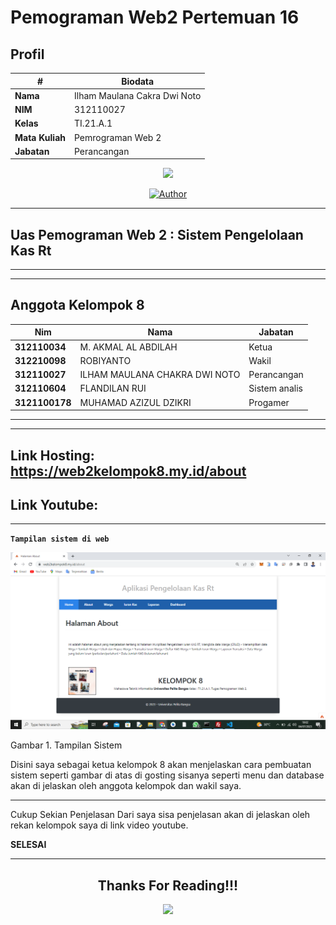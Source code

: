 # Pemograman Web2 Pertemuan 16

## Profil
| #               | Biodata                      |
| --------------- | ---------------------------- |
| **Nama**        | Ilham Maulana Cakra Dwi Noto |
| **NIM**         | 312110027                    |
| **Kelas**       | TI.21.A.1                    |
| **Mata Kuliah** | Pemrograman Web 2            |
| **Jabatan**     | Perancangan                  |

<p align="center">
 <img src="https://user-images.githubusercontent.com/91085882/137566814-9c8c078c-1c3e-475c-b23d-7f4922f74beb.gif"/>
</p>
<p align="center">
<a href="https://github.com/akmalabdilah"><img title="Author" src="https://img.shields.io/discord/102860784329052160?color=BLUE&label=M.%20AKMAL%20AL%20ABDILAH1&logo=GITHUB&logoColor=BLACK&style=plastic"></a>
<p align="center">



<hr>

## Uas Pemograman Web 2 : Sistem Pengelolaan Kas Rt

<hr>

<hr>

## Anggota Kelompok 8
| Nim              | Nama                          | Jabatan        |
| ---------------- | ----------------------------- | -------------- |
| **312110034**    | M. AKMAL AL ABDILAH           | Ketua          |
| **312210098**    | ROBIYANTO                     | Wakil          |
| **312110027**    | ILHAM MAULANA CHAKRA DWI NOTO | Perancangan    |
| **312110604**    | FLANDILAN RUI                 | Sistem analis  |
| **3121100178**   | MUHAMAD AZIZUL DZIKRI         | Progamer       |

<hr>

<hr>

## Link Hosting: https://web2kelompok8.my.id/about
## Link Youtube: 

<hr>
 
 **`Tampilan sistem di web`**
 

![11_Lab11Web](Gambar/1.png)

Gambar 1. Tampilan Sistem


<p>
Disini saya sebagai ketua kelompok 8 akan menjelaskan cara pembuatan sistem seperti gambar di atas di gosting  sisanya seperti menu dan database akan di jelaskan oleh anggota kelompok dan wakil saya.
</p>




  <hr>
  
  Cukup Sekian Penjelasan Dari saya sisa penjelasan akan di jelaskan oleh rekan kelompok saya di link video youtube.
  
  **SELESAI**
  <hr>

<div>
<h2 align="center">Thanks For Reading!!!</h2>
<div align="center">
<img src="https://user-images.githubusercontent.com/91085882/222731693-24383140-7623-4e7a-a528-6621380b7be8.gif">

